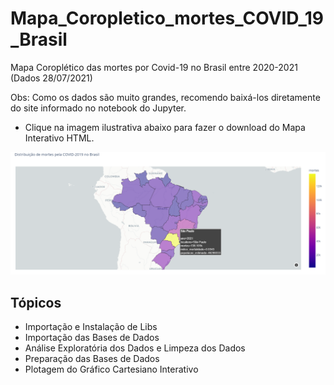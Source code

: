 # Mapa_Coropletico_mortes_COVID_19_Brasil
Mapa Coroplético das mortes por Covid-19 no Brasil entre 2020-2021 (Dados 28/07/2021)

Obs: Como os dados são muito grandes, recomendo baixá-los diretamente do site informado no notebook do Jupyter.

* Clique na imagem ilustrativa abaixo para fazer o download do Mapa Interativo HTML.

<a href="https://github.com/Marcus-V-Freitas/Mapa_Coropletico_mortes_COVID_19_Brasil/blob/main/mapa.html">
<img src="https://github.com/Marcus-V-Freitas/Mapa_Coropletico_mortes_COVID_19_Brasil/blob/main/Mapa_Imagem_Ilustrativa.png">
</a>
   
## Tópicos 

* Importação e Instalação de Libs
* Importação das Bases de Dados
* Análise Exploratória dos Dados e Limpeza dos Dados
* Preparação das Bases de Dados
* Plotagem do Gráfico Cartesiano Interativo 
